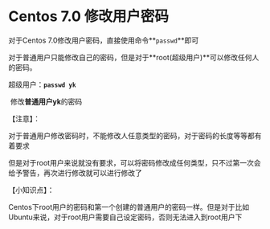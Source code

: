 # Centos 7.0 修改用户密码

对于Centos 7.0修改用户密码，直接使用命令**`passwd`**即可

对于普通用户只能修改自己的密码，但是对于**root(超级用户)**可以修改任何人的密码。

超级用户：**`passwd yk`**

​	修改**普通用户yk**的密码



【注意】：

对于普通用户修改密码时，不能修改人任意类型的密码，对于密码的长度等等都有着要求

但是对于root用户来说就没有要求，可以将密码修改成任何类型，只不过第一次会给予警告，再次进行修改就可以进行修改了



【小知识点】：

Centos下root用户的密码和第一个创建的普通用户的密码一样。但是对于比如Ubuntu来说，对于root用户需要自己设定密码，否则无法进入到root用户下